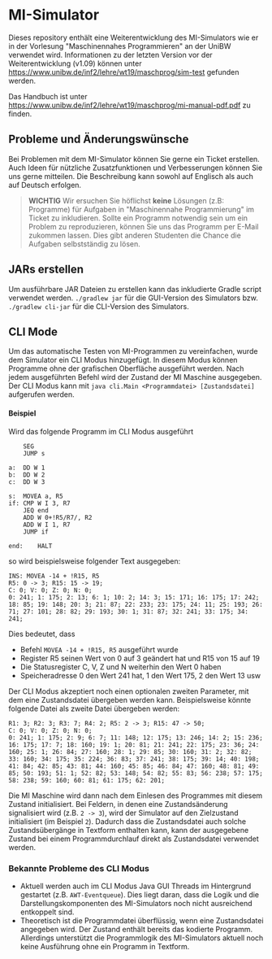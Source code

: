 # MI-Simulator #

Dieses repository enthält eine Weiterentwicklung des MI-Simulators wie er in der Vorlesung "Maschinennahes
Programmieren" an der UniBW verwendet wird.
Informationen zu der letzten Version vor der Weiterentwicklung (v1.09) können
unter https://www.unibw.de/inf2/lehre/wt19/maschprog/sim-test gefunden werden.

Das Handbuch ist unter https://www.unibw.de/inf2/lehre/wt19/maschprog/mi-manual-pdf.pdf zu finden.

## Probleme und Änderungswünsche ##

Bei Problemen mit dem MI-Simulator können Sie gerne ein Ticket erstellen.
Auch Ideen für nützliche Zusatzfunktionen und Verbesserungen können Sie uns gerne mitteilen.
Die Beschreibung kann sowohl auf Englisch als auch auf Deutsch erfolgen.

> **WICHTIG**
> Wir ersuchen Sie höflichst **keine** Lösungen (z.B: Programme) für Aufgaben in "Maschinennahe Programmierung" im Ticket zu inkludieren.
> Sollte ein Programm notwendig sein um ein Problem zu reproduzieren, können Sie uns das Programm per E-Mail zukommen lassen.
> Dies gibt anderen Studenten die Chance die Aufgaben selbstständig zu lösen.

## JARs erstellen ##

Um ausführbare JAR Dateien zu erstellen kann das inkludierte Gradle script verwendet werden.
`./gradlew jar` für die GUI-Version des Simulators bzw. `./gradlew cli-jar` für die CLI-Version des Simulators.

## CLI Mode ##

Um das automatische Testen von MI-Programmen zu vereinfachen, wurde dem Simulator ein CLI Modus hinzugefügt.
In diesem Modus können Programme ohne der grafischen Oberfläche ausgeführt werden.
Nach jedem ausgeführten Befehl wird der Zustand der MI Maschine ausgegeben.
Der CLI Modus kann mit `java cli.Main <Programmdatei> [Zustandsdatei]` aufgerufen werden.

#### Beispiel ####

Wird das folgende Programm im CLI Modus ausgeführt

```
	SEG
	JUMP s

a:  DD W 1
b:  DD W 2
c:  DD W 3

s:  MOVEA a, R5
if: CMP W I 3, R7
    JEQ end
	ADD W 0+!R5/R7/, R2
    ADD W I 1, R7
	JUMP if

end:	HALT
```

so wird beispielsweise folgender Text ausgegeben:

```
INS: MOVEA -14 + !R15, R5
R5: 0 -> 3; R15: 15 -> 19; 
C: 0; V: 0; Z: 0; N: 0; 
0: 241; 1: 175; 2: 13; 6: 1; 10: 2; 14: 3; 15: 171; 16: 175; 17: 242; 18: 85; 19: 148; 20: 3; 21: 87; 22: 233; 23: 175; 24: 11; 25: 193; 26: 71; 27: 101; 28: 82; 29: 193; 30: 1; 31: 87; 32: 241; 33: 175; 34: 241; 
```

Dies bedeutet, dass

* Befehl `MOVEA -14 + !R15, R5` ausgeführt wurde
* Register R5 seinen Wert von 0 auf 3 geändert hat und R15 von 15 auf 19
* Die Statusregister C, V, Z und N weiterhin den Wert 0 haben
* Speicheradresse 0 den Wert 241 hat, 1 den Wert 175, 2 den Wert 13 usw

Der CLI Modus akzeptiert noch einen optionalen zweiten Parameter, mit dem eine Zustandsdatei übergeben werden kann.
Beispielsweise könnte folgende Datei als zweite Datei übergeben werden:

```
R1: 3; R2: 3; R3: 7; R4: 2; R5: 2 -> 3; R15: 47 -> 50;
C: 0; V: 0; Z: 0; N: 0;
0: 241; 1: 175; 2: 9; 6: 7; 11: 148; 12: 175; 13: 246; 14: 2; 15: 236; 16: 175; 17: 7; 18: 160; 19: 1; 20: 81; 21: 241; 22: 175; 23: 36; 24: 160; 25: 1; 26: 84; 27: 160; 28: 1; 29: 85; 30: 160; 31: 2; 32: 82; 33: 160; 34: 175; 35: 224; 36: 83; 37: 241; 38: 175; 39: 14; 40: 198; 41: 84; 42: 85; 43: 81; 44: 160; 45: 85; 46: 84; 47: 160; 48: 81; 49: 85; 50: 193; 51: 1; 52: 82; 53: 148; 54: 82; 55: 83; 56: 238; 57: 175; 58: 238; 59: 160; 60: 81; 61: 175; 62: 201;
```

Die MI Maschine wird dann nach dem Einlesen des Programmes mit diesem Zustand initialisiert.
Bei Feldern, in denen eine Zustandsänderung signalisiert wird (z.B. `2 -> 3`), wird der Simulator auf den Zielzustand
initialisiert (im Beispiel `2`).
Dadurch dass die Zustandsdatei auch solche Zustandsübergänge in Textform enthalten kann, kann der ausgegebene Zustand
bei einem Programmdurchlauf direkt als Zustandsdatei verwendet werden.

### Bekannte Probleme des CLI Modus ###

* Aktuell werden auch im CLI Modus Java GUI Threads im Hintergrund gestartet (z.B. `AWT-Eventqueue`).
  Dies liegt daran, dass die Logik und die Darstellungskomponenten des MI-Simulators noch nicht ausreichend entkoppelt
  sind.
* Theoretisch ist die Programmdatei überflüssig, wenn eine Zustandsdatei angegeben wird.
  Der Zustand enthält bereits das kodierte Programm.
  Allerdings unterstützt die Programmlogik des MI-Simulators aktuell noch keine Ausführung ohne ein Programm in
  Textform.
